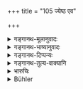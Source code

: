 +++
title = "105 ज्येष्ठ एव"

+++

<details><summary>गङ्गानथ-मूलानुवादः</summary>

The eldest brother alone may take the entire paternal property; the rest shall live under him, just as under their father.—(105)
</details>

<details><summary>गङ्गानथ-भाष्यानुवादः</summary>

(No *Bhāṣya* available).
</details>

<details><summary>गङ्गानथ-टिप्पन्यः</summary>

What is said here refers to eases where ‘the eldest son is specially virtuous’ (Kūlluka and Rāghavānanda),—or ‘possesses eminent qualities, and the others are less distinguished’ (Nārāyaṇa).

This verse is quoted in *Mitākṣarā* (p. 117), where *Bālambhaṭṭī* has the following notes:—‘*Pitryam*’, inherited from the father,—‘*Śeṣāḥ*’, brothers other than the eldest,—*Upajī* *veyuḥ*, should follow him, like their father. *Mitākṣarā* adds that such unequal division, even though sanctioned by the scriptures, should never be adopted, being opposed to popular sentiment, and also to Vedic texts.

It is quoted in *Vīramitrodaya* (Rājanīti, p. 35), in support of the view that the eldest son should succeed to the kingdom;—in *Aparārka* (p. 722), which adds that this rule is meant for eases where the younger brothers are still in *status pupillari*, or are not entitled to any share by reason of being idiots and so forth, or are inexperienced;—and in *Vivādaratnākara* (p. 457), which adds the following notes:—What is meant is that in partition, the eldest brother, if he happens to be possessed of all the qualities of the superior brother, should be treated as the sole master, like the Father himself;—‘*tamupajīveyuḥ*’ means that ‘they should live on the subsistence provided by him.’

It is quoted in *Smṛtitattva*, (II, p. 170);—anti in *Vivādacintāmaṇi* (Calcutta, p. 125), as laying down an alternative course;—in
*Vīramitrodaya* (Vyavahāra, 171b);—and by *Jīmūtavāhana* (Dayabhāga, pp.
35 and 103).
</details>

<details><summary>गङ्गानथ-तुल्य-वाक्यानि</summary>

**(verses 9.105-110)  
**

*Gautama* (28.3-4).—‘Or, the whole property may go to the first-born;
and he shall support the rest as a father. But in partition there is an excess of spiritual merit.’

*Baudhāyana* (2.3.13).—‘A son who possesses specially good qualities
becomes a protector of the rest.’

*Āpastamba* (2.14.6).—‘Some people declare that the eldest son alone
inherits.’

*Vaśiṣṭha* (17.1).—‘The father throws off his debts and obtains
immortality if he sees the face of a living son.’

*Viṣṇu* (15.45).—(Same as Vaśiṣṭha.)

*Nārada* (13.5).—‘Or the senior brother shall maintain all like a
father, if they wish it; or even the youngest brother, if able; the well-being of the family depends on the ability of the head.’

*Hārīta* (Vivādaratnākara, p. 459).—‘When the father has voluntarily
handed over the property to the sons, or when he has gone abroad, or when he has died, the eldest son shall look after the property.’

*Śaṅkha-Likhita* (Do., p. 460).—‘When the father has been disabled, the
eldest son shall carry on the business of the estate, hut never without the father’s consent.’

*Mantra* (Parāśaramādhava—Ācāra, p. 501).—‘(Same as Vaśiṣṭha.)
</details>

<details><summary>भारुचिः</summary>

एष कारणतः पाक्षिको ऽविभागो विज्ञेयः । [यदि तत् कार]णं न स्यात् तदा ज्येष्ठमध्यमकनिष्ठानां विभागम् अनेकप्रकारं वक्ष्यति । ज्येष्ठग्रहणपक्षे चायम् अर्थवादो भवति ॥ ९.१०५ ॥
</details>

<details><summary>Bühler</summary>

105	(Or) the eldest alone may take the whole paternal estate, the others shall live under him just as (they lived) under their father.
</details>
